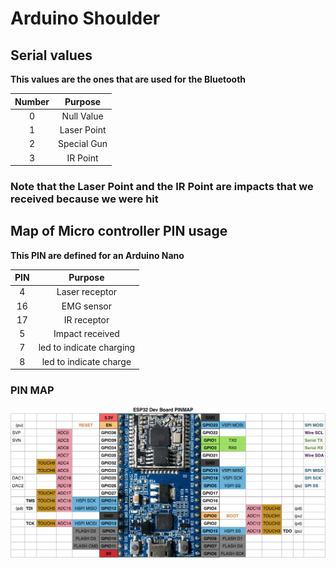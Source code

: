 # Arduino Shoulder

## Serial values

**This values are the ones that are used for the Bluetooth**

Number |   Purpose
:----: | :---------:
  0    | Null Value
  1    | Laser Point
  2    | Special Gun
  3    |  IR Point

### Note that the Laser Point and the IR Point are impacts that we received because we were hit

## Map of Micro controller PIN usage

**This PIN are defined for an Arduino Nano**

PIN |         Purpose
:-: | :----------------------:
 4  |      Laser receptor
16  |        EMG sensor
17  |       IR receptor
 5  |     Impact received
 7  | led to indicate charging
 8  |  led to indicate charge

### PIN MAP

<img src="https://github.com/totovr/Arduino/blob/master/SH/Images/esp32_pinmap.png" width="600">
